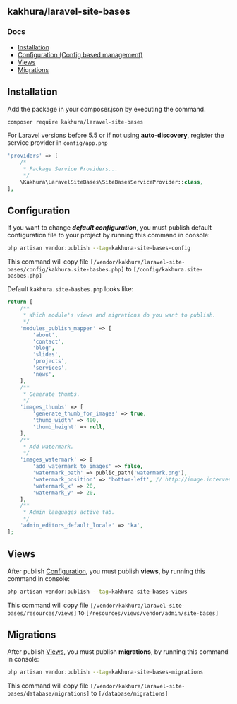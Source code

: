 ## kakhura/laravel-site-bases

### Docs
* [Installation](#installation)
* [Configuration (Config based management)](#configuration)
* [Views](#views)
* [Migrations](#migrations)

## Installation
Add the package in your composer.json by executing the command.

```bash
composer require kakhura/laravel-site-bases
```

For Laravel versions before 5.5 or if not using **auto-discovery**, register the service provider in `config/app.php`

```php
'providers' => [
    /*
     * Package Service Providers...
     */
    \Kakhura\LaravelSiteBases\SiteBasesServiceProvider::class,
],
```


## Configuration

If you want to change ***default configuration***, you must publish default configuration file to your project by running this command in console:
```bash
php artisan vendor:publish --tag=kakhura-site-bases-config
```

This command will copy file `[/vendor/kakhura/laravel-site-bases/config/kakhura.site-basbes.php]` to `[/config/kakhura.site-basbes.php]`

Default `kakhura.site-basbes.php` looks like:
```php
return [
    /**
     * Which module's views and migrations do you want to publish.
     */
    'modules_publish_mapper' => [
        'about',
        'contact',
        'blog',
        'slides',
        'projects',
        'services',
        'news',
    ],
    /**
     * Generate thumbs.
     */
    'images_thumbs' => [
        'generate_thumb_for_images' => true,
        'thumb_width' => 400,
        'thumb_height' => null,
    ],
    /**
     * Add watermark.
     */
    'images_watermark' => [
        'add_watermark_to_images' => false,
        'watermark_path' => public_path('watermark.png'),
        'watermark_position' => 'bottom-left', // http://image.intervention.io/api/insert
        'watermark_x' => 20,
        'watermark_y' => 20,
    ],
    /**
     * Admin languages active tab.
     */
    'admin_editors_default_locale' => 'ka',
];
```
## Views
After publish [Configuration](#configuration), you must publish **views**, by running this command in console:
```bash
php artisan vendor:publish --tag=kakhura-site-bases-views
```

This command will copy file `[/vendor/kakhura/laravel-site-bases/resources/views]` to `[/resources/views/vendor/admin/site-bases]`

## Migrations
After publish [Views](#views), you must publish **migrations**, by running this command in console:
```bash
php artisan vendor:publish --tag=kakhura-site-bases-migrations
```

This command will copy file `[/vendor/kakhura/laravel-site-bases/database/migrations]` to `[/database/migrations]`

